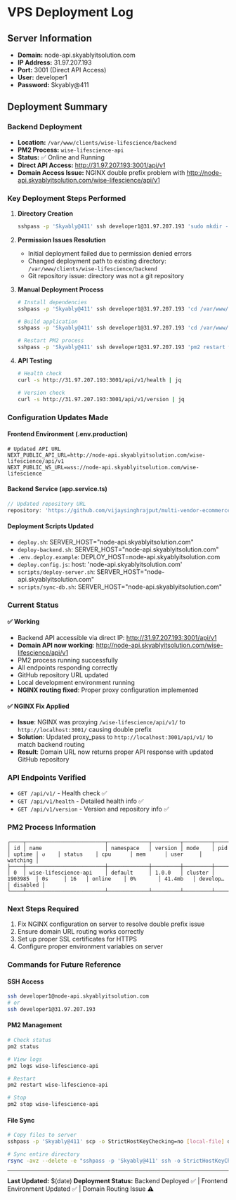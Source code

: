 # VPS Deployment Log

## Server Information
- **Domain:** node-api.skyablyitsolution.com
- **IP Address:** 31.97.207.193
- **Port:** 3001 (Direct API Access)
- **User:** developer1
- **Password:** Skyably@411

## Deployment Summary

### Backend Deployment
- **Location:** `/var/www/clients/wise-lifescience/backend`
- **PM2 Process:** `wise-lifescience-api`
- **Status:** ✅ Online and Running
- **Direct API Access:** http://31.97.207.193:3001/api/v1
- **Domain Access Issue:** NGINX double prefix problem with http://node-api.skyablyitsolution.com/wise-lifescience/api/v1

### Key Deployment Steps Performed

1. **Directory Creation**
   ```bash
   sshpass -p 'Skyably@411' ssh developer1@31.97.207.193 'sudo mkdir -p /var/www/wise-lifescience/backend'
   ```

2. **Permission Issues Resolution**
   - Initial deployment failed due to permission denied errors
   - Changed deployment path to existing directory: `/var/www/clients/wise-lifescience/backend`
   - Git repository issue: directory was not a git repository

3. **Manual Deployment Process**
   ```bash
   # Install dependencies
   sshpass -p 'Skyably@411' ssh developer1@31.97.207.193 'cd /var/www/clients/wise-lifescience/backend && npm install'
   
   # Build application
   sshpass -p 'Skyably@411' ssh developer1@31.97.207.193 'cd /var/www/clients/wise-lifescience/backend && npm run build'
   
   # Restart PM2 process
   sshpass -p 'Skyably@411' ssh developer1@31.97.207.193 'pm2 restart wise-lifescience-api'
   ```

4. **API Testing**
   ```bash
   # Health check
   curl -s http://31.97.207.193:3001/api/v1/health | jq
   
   # Version check
   curl -s http://31.97.207.193:3001/api/v1/version | jq
   ```

### Configuration Updates Made

#### Frontend Environment (.env.production)
```env
# Updated API URL
NEXT_PUBLIC_API_URL=http://node-api.skyablyitsolution.com/wise-lifescience/api/v1
NEXT_PUBLIC_WS_URL=wss://node-api.skyablyitsolution.com/wise-lifescience
```

#### Backend Service (app.service.ts)
```typescript
// Updated repository URL
repository: 'https://github.com/vijaysinghrajput/multi-vendor-ecommerce'
```

#### Deployment Scripts Updated
- `deploy.sh`: SERVER_HOST="node-api.skyablyitsolution.com"
- `deploy-backend.sh`: SERVER_HOST="node-api.skyablyitsolution.com"
- `.env.deploy.example`: DEPLOY_HOST=node-api.skyablyitsolution.com
- `deploy.config.js`: host: 'node-api.skyablyitsolution.com'
- `scripts/deploy-server.sh`: SERVER_HOST="node-api.skyablyitsolution.com"
- `scripts/sync-db.sh`: SERVER_HOST="node-api.skyablyitsolution.com"

### Current Status

#### ✅ Working
- Backend API accessible via direct IP: http://31.97.207.193:3001/api/v1
- **Domain API now working**: http://node-api.skyablyitsolution.com/wise-lifescience/api/v1
- PM2 process running successfully
- All endpoints responding correctly
- GitHub repository URL updated
- Local development environment running
- **NGINX routing fixed**: Proper proxy configuration implemented

#### ✅ NGINX Fix Applied
- **Issue**: NGINX was proxying `/wise-lifescience/api/v1/` to `http://localhost:3001/` causing double prefix
- **Solution**: Updated proxy_pass to `http://localhost:3001/api/v1/` to match backend routing
- **Result**: Domain URL now returns proper API response with updated GitHub repository

### API Endpoints Verified
- `GET /api/v1/` - Health check ✅
- `GET /api/v1/health` - Detailed health info ✅
- `GET /api/v1/version` - Version and repository info ✅

### PM2 Process Information
```
┌────┬─────────────────────────┬─────────────┬─────────┬─────────┬──────────┬────────┬──────┬───────────┬──────────┬──────────┬──────────┬──────────┐
│ id │ name                    │ namespace   │ version │ mode    │ pid      │ uptime │ ↺    │ status    │ cpu      │ mem      │ user     │ watching │
├────┼─────────────────────────┼─────────────┼─────────┼─────────┼──────────┼────────┼──────┼───────────┼──────────┼──────────┼──────────┼──────────┤
│ 0  │ wise-lifescience-api    │ default     │ 1.0.0   │ cluster │ 1903985  │ 0s     │ 16   │ online    │ 0%       │ 41.4mb   │ develop… │ disabled │
└────┴─────────────────────────┴─────────────┴─────────┴─────────┴──────────┴────────┴──────┴───────────┴──────────┴──────────┴──────────┴──────────┘
```

### Next Steps Required
1. Fix NGINX configuration on server to resolve double prefix issue
2. Ensure domain URL routing works correctly
3. Set up proper SSL certificates for HTTPS
4. Configure proper environment variables on server

### Commands for Future Reference

#### SSH Access
```bash
ssh developer1@node-api.skyablyitsolution.com
# or
ssh developer1@31.97.207.193
```

#### PM2 Management
```bash
# Check status
pm2 status

# View logs
pm2 logs wise-lifescience-api

# Restart
pm2 restart wise-lifescience-api

# Stop
pm2 stop wise-lifescience-api
```

#### File Sync
```bash
# Copy files to server
sshpass -p 'Skyably@411' scp -o StrictHostKeyChecking=no [local-file] developer1@node-api.skyablyitsolution.com:[remote-path]

# Sync entire directory
rsync -avz --delete -e "sshpass -p 'Skyably@411' ssh -o StrictHostKeyChecking=no" [local-dir]/ developer1@node-api.skyablyitsolution.com:[remote-dir]/
```

---

**Last Updated:** $(date)
**Deployment Status:** Backend Deployed ✅ | Frontend Environment Updated ✅ | Domain Routing Issue ⚠️